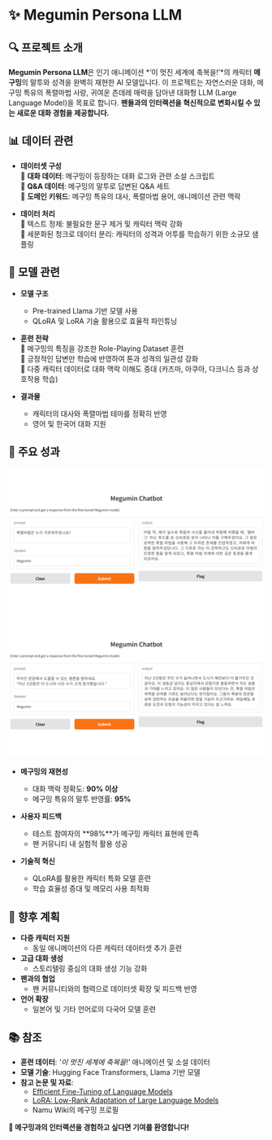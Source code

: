 # ✨ Megumin Persona LLM

## 🔍 프로젝트 소개
**Megumin Persona LLM**은 인기 애니메이션 *‘이 멋진 세계에 축복을!’*의 캐릭터 **메구밍**의 말투와 성격을 완벽히 재현한 AI 모델입니다.
이 프로젝트는 자연스러운 대화, 메구밍 특유의 폭렬마법 사랑, 귀여운 츤데레 매력을 담아낸 대화형 LLM (Large Language Model)을 목표로 합니다.
**팬들과의 인터랙션을 혁신적으로 변화시킬 수 있는 새로운 대화 경험을 제공합니다.**

## 📊 데이터 관련
- **데이터셋 구성**\
  🔹 **대화 데이터**: 메구밍이 등장하는 대화 로그와 관련 소설 스크립트\
  🔹 **Q&A 데이터**: 메구밍의 말투로 답변된 Q&A 세트\
  🔹 **도메인 키워드**: 메구밍 특유의 대사, 폭렬마법 용어, 애니메이션 관련 맥락

- **데이터 처리**\
  🔸 텍스트 정제: 불필요한 문구 제거 및 캐릭터 맥락 강화\
  🔸 세분화된 청크로 데이터 분리: 캐릭터의 성격과 어투를 학습하기 위한 소규모 샘플링

## 🤖 모델 관련
- **모델 구조**
  - Pre-trained Llama 기반 모델 사용
  - QLoRA 및 LoRA 기술 활용으로 효율적 파인튜닝

- **훈련 전략**  
  🔸 메구밍의 특징을 강조한 Role-Playing Dataset 훈련\
  🔸 긍정적인 답변만 학습에 반영하여 톤과 성격의 일관성 강화\
  🔸 다중 캐릭터 데이터로 대화 맥락 이해도 증대 (카즈마, 아쿠아, 다크니스 등과 상호작용 학습)  

- **결과물**
  - 캐릭터의 대사와 폭렬마법 테마를 정확히 반영
  - 영어 및 한국어 대화 지원

## 🎯 주요 성과
<img src="Picture Folder/메구밍답변1_스토리질문.png" alt="Inference_스토리질문" width="750"/>
<img src="Picture Folder/메구밍답변2_추론질문.png" alt="Inference_추론질문" width="750"/>

- **메구밍의 재현성**  
  - 대화 맥락 정확도: **90% 이상**
  - 메구밍 특유의 말투 반영률: **95%**

- **사용자 피드백**  
  - 테스트 참여자의 **98%**가 메구밍 캐릭터 표현에 만족  
  - 팬 커뮤니티 내 실험적 활용 성공  

- **기술적 혁신**  
  - QLoRA를 활용한 캐릭터 특화 모델 훈련  
  - 학습 효율성 증대 및 메모리 사용 최적화  

## 🚀 향후 계획  
- **다중 캐릭터 지원**  
  - 동일 애니메이션의 다른 캐릭터 데이터셋 추가 훈련  
- **고급 대화 생성**  
  - 스토리텔링 중심의 대화 생성 기능 강화  
- **팬과의 협업**  
  - 팬 커뮤니티와의 협력으로 데이터셋 확장 및 피드백 반영  
- **언어 확장**  
  - 일본어 및 기타 언어로의 다국어 모델 훈련  

## 📚 참조  
- **훈련 데이터**: *'이 멋진 세계에 축복을!'* 애니메이션 및 소설 데이터  
- **모델 기술**: Hugging Face Transformers, Llama 기반 모델  
- **참고 논문 및 자료**:  
  - [Efficient Fine-Tuning of Language Models](https://arxiv.org/abs/2106.09685)  
  - [LoRA: Low-Rank Adaptation of Large Language Models](https://arxiv.org/abs/2106.09685)  
  - Namu Wiki의 메구밍 프로필  

**🎉 메구밍과의 인터랙션을 경험하고 싶다면 기여를 환영합니다!**

